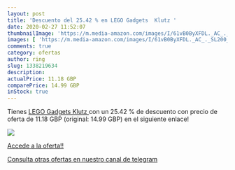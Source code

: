 ```yaml
---
layout: post
title: 'Descuento del 25.42 % en LEGO Gadgets  Klutz '
date: 2020-02-27 11:52:07
thumbnailImage: 'https://m.media-amazon.com/images/I/61vB0ByXFDL._AC_._SL200_.jpg'
images: [ 'https://m.media-amazon.com/images/I/61vB0ByXFDL._AC_._SL200_.jpg' ]
comments: true
category: ofertas
author: ring
slug: 1338219634
description:
actualPrice: 11.18 GBP
comparePrice: 14.99 GBP
inStock: true
---
```


Tienes [LEGO Gadgets  Klutz ](https://www.amazon.com/dp/1338219634/?tag=redken08-20) con un 25.42 % de descuento con precio de oferta de 11.18 GBP (original: 14.99 GBP) en el siguiente enlace!

[![](https://m.media-amazon.com/images/I/61vB0ByXFDL._AC_._SL200_.jpg)](https://www.amazon.com/dp/1338219634/?tag=redken08-20)

[Accede a la oferta!!](https://www.amazon.com/dp/1338219634/?tag=redken08-20)

[Consulta otras ofertas en nuestro canal de telegram](https://t.me/s/ofertas25)
